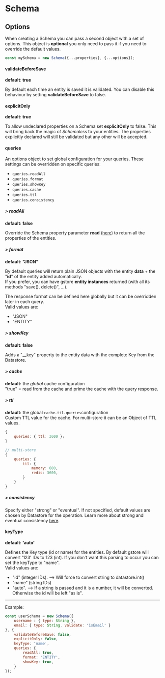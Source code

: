 # Schema

## Options

When creating a Schema you can pass a second object with a set of options. This object is **optional** you only need to pass it if you need to override the default values.

```js
const mySchema = new Schema({...properties}, {...options});
```

#### validateBeforeSave

**default: true**

By default each time an entity is saved it is validated. You can disable this behaviour by setting **validateBeforeSave** to false.

#### explicitOnly

**default: true**

To allow undeclared properties on a Schema set **explicitOnly** to false. This will bring back the magic of _Schemaless_ to your entities. The properties explicitly declared will still be validated but any other will be accepted.

#### queries

An options object to set global configuration for your queries. These settings can be overridden on specific queries:

* `queries.readAll`
* `queries.format`
* `queries.showKey`
* `queries.cache`
* `queries.ttl`
* `queries.consistency`

##### &gt; readAll

**default: false**

Override the Schema property parameter **read** \([here](../schema/other-paremeters.md#read)\) to return all the properties of the entities.

##### &gt; format

**default: "JSON"**

By default queries will return plain JSON objects with the entity **data** + the "**id**" of the entity added automatically.  
If you prefer, you can have gstore **entity instances** returned \(with all its methods "save\(\), delete\(\)", ...\).

The response format can be defined here globally but it can be overridden later in each query.  
Valid values are:

* "JSON"
* "ENTITY"

##### &gt; showKey

**default: false**

Adds a "\_\_key" property to the entity data with the complete Key from the Datastore.

##### &gt; cache

**default:** the _global_ cache configuration  
"true" = read from the cache and prime the cache with the query response.

##### &gt; ttl

**default:** the global `cache.ttl.queries`configuration  
Custom TTL value for the cache. For multi-store it can be an Object of TTL values.

```js
{
    queries: { ttl: 3600 };
}

// multi-store
{
    queries: {
        ttl: {
            memory: 600,
            redis: 3600,
        }
    }
}
```

##### &gt; consistency

Specify either "strong" or "eventual". If not specified, default values are chosen by Datastore for the operation. Learn more about strong and eventual consistency [here](https://cloud.google.com/datastore/docs/articles/balancing-strong-and-eventual-consistency-with-google-cloud-datastore).

#### keyType

**default: 'auto'**

Defines the Key type \(id or name\) for the entities. By default gstore will convert '123' IDs to 123 \(int\). If you don't want this parsing to occur you can set the keyType to "name".  
Valid values are:

* "id" \(integer IDs\). --&gt; Will force to convert string to datastore.int\(\)
* "name" \(string IDs\)
* "auto". --&gt; If a string is passed and it is a number, it will be converted. Otherwise the id will be left "as is".

---

Example:

```js
const userSchema = new Schema({
    username : { type: String },
    email: { type: String, validate: 'isEmail' }
}, {
    validateBeforeSave: false,
    explicitOnly: false,
    keyType: 'name',
    queries: {
        readAll: true,
        format: 'ENTITY',
        showKey: true,
    }
});
```



